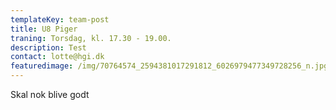 ```yaml
---
templateKey: team-post
title: U8 Piger
traning: Torsdag, kl. 17.30 - 19.00.
description: Test
contact: lotte@hgi.dk
featuredimage: /img/70764574_2594381017291812_6026979477349728256_n.jpg
---
```

Skal nok blive godt
